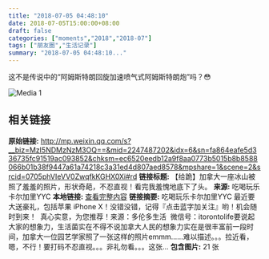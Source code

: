 ```yaml
---
title: "2018-07-05 04:48:10"
date: 2018-07-05T15:00:00+08:00
draft: false
categories: ["moments","2018","2018-07"]
tags: ["朋友圈","生活记录"]
summary: "2018-07-05 04:48:10..."
---
```


这不是传说中的“阿姆斯特朗回旋加速喷气式阿姆斯特朗炮”吗？😳

![Media 1](/Moments/photos/2018-07-05/201807050448100.jpg)

## 相关链接

**原始链接:** http://mp.weixin.qq.com/s?__biz=MzI5NDMzNzM3OQ==&mid=2247487202&idx=6&sn=fa864eafe5d336735fc91519ac093852&chksm=ec6520eedb12a9f8aa0773b5015b8b8588066b01b38f9447a61a74218c3a31ed4d807aed8578&mpshare=1&scene=2&srcid=0705phVIeVV0ZwqfkKGHX0Xi#rd
**链接标题:** 【给跪】加拿大一座冰山被照了羞羞的照片，形状奇葩，不忍直视！看完我羞愧地底下了头。
**来源:** 吃喝玩乐卡尔加里YYC
**本地链接:** [查看完整内容](/link_content/2018/07/2018-07-05-5/link_content/)
**链接摘要:** 吃喝玩乐卡尔加里YYC 最近要大送豪礼，包括苹果 iPhone X！没错没错，记得『点击蓝字加关注』哟！机会随时到来！  真心实意，为您推荐！来源：多伦多生活  微信号：itorontolife要说起大家的想象力，生活菌实在不得不说加拿大人民的想象力实在是很丰富前一段时间，加拿大一位园艺学家照了一张这样的照片emmm......难以描述。。。拉近看，嗯，不行！要打码不忍直视。。。非礼勿看。。。这张...
**包含图片:** 21 张

